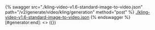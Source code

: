 [#generator:start]: <> ({ "template": "openapi" })
{% swagger src="./kling-video-v1.6-standard-image-to-video.json" path="/v2/generate/video/kling/generation" method="post" %}
[./kling-video-v1.6-standard-image-to-video.json](./kling-video-v1.6-standard-image-to-video.json)
{% endswagger %}
[#generator:end]: <> ({})